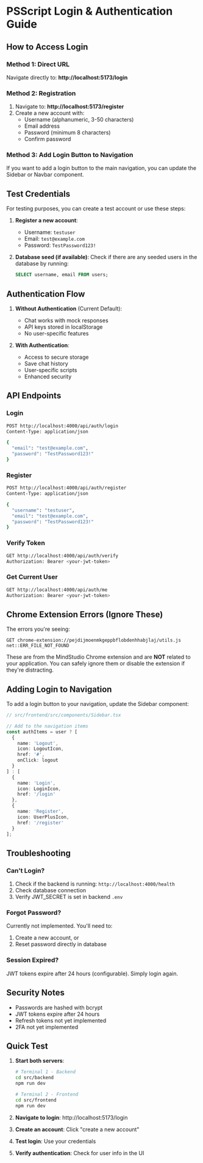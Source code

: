 # PSScript Login & Authentication Guide

## How to Access Login

### Method 1: Direct URL
Navigate directly to: **http://localhost:5173/login**

### Method 2: Registration
1. Navigate to: **http://localhost:5173/register**
2. Create a new account with:
   - Username (alphanumeric, 3-50 characters)
   - Email address
   - Password (minimum 8 characters)
   - Confirm password

### Method 3: Add Login Button to Navigation
If you want to add a login button to the main navigation, you can update the Sidebar or Navbar component.

## Test Credentials

For testing purposes, you can create a test account or use these steps:

1. **Register a new account**:
   - Username: `testuser`
   - Email: `test@example.com`
   - Password: `TestPassword123!`

2. **Database seed (if available)**:
   Check if there are any seeded users in the database by running:
   ```sql
   SELECT username, email FROM users;
   ```

## Authentication Flow

1. **Without Authentication** (Current Default):
   - Chat works with mock responses
   - API keys stored in localStorage
   - No user-specific features

2. **With Authentication**:
   - Access to secure storage
   - Save chat history
   - User-specific scripts
   - Enhanced security

## API Endpoints

### Login
```bash
POST http://localhost:4000/api/auth/login
Content-Type: application/json

{
  "email": "test@example.com",
  "password": "TestPassword123!"
}
```

### Register
```bash
POST http://localhost:4000/api/auth/register
Content-Type: application/json

{
  "username": "testuser",
  "email": "test@example.com",
  "password": "TestPassword123!"
}
```

### Verify Token
```bash
GET http://localhost:4000/api/auth/verify
Authorization: Bearer <your-jwt-token>
```

### Get Current User
```bash
GET http://localhost:4000/api/auth/me
Authorization: Bearer <your-jwt-token>
```

## Chrome Extension Errors (Ignore These)

The errors you're seeing:
```
GET chrome-extension://pejdijmoenmkgeppbflobdenhhabjlaj/utils.js net::ERR_FILE_NOT_FOUND
```

These are from the MindStudio Chrome extension and are **NOT** related to your application. You can safely ignore them or disable the extension if they're distracting.

## Adding Login to Navigation

To add a login button to your navigation, update the Sidebar component:

```typescript
// src/frontend/src/components/Sidebar.tsx

// Add to the navigation items
const authItems = user ? [
  {
    name: 'Logout',
    icon: LogoutIcon,
    href: '#',
    onClick: logout
  }
] : [
  {
    name: 'Login',
    icon: LoginIcon,
    href: '/login'
  },
  {
    name: 'Register',
    icon: UserPlusIcon,
    href: '/register'
  }
];
```

## Troubleshooting

### Can't Login?
1. Check if the backend is running: `http://localhost:4000/health`
2. Check database connection
3. Verify JWT_SECRET is set in backend `.env`

### Forgot Password?
Currently not implemented. You'll need to:
1. Create a new account, or
2. Reset password directly in database

### Session Expired?
JWT tokens expire after 24 hours (configurable). Simply login again.

## Security Notes

- Passwords are hashed with bcrypt
- JWT tokens expire after 24 hours
- Refresh tokens not yet implemented
- 2FA not yet implemented

## Quick Test

1. **Start both servers**:
   ```bash
   # Terminal 1 - Backend
   cd src/backend
   npm run dev
   
   # Terminal 2 - Frontend
   cd src/frontend
   npm run dev
   ```

2. **Navigate to login**: http://localhost:5173/login

3. **Create an account**: Click "create a new account"

4. **Test login**: Use your credentials

5. **Verify authentication**: Check for user info in the UI